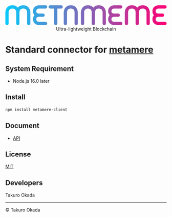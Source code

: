 <div align="center">
    <div><img src="https://raw.githubusercontent.com/mill6-plat6aux/metamere/main/images/logo.svg"/></div>
    <div>Ultra-lightweight Blockchain</div>
</div>


# Standard connector for [metamere](https://mill6-plat6aux.github.io/metamere-web)


## System Requirement

* Node.js 16.0 later


## Install

```sh
npm install metamere-client
```

## Document

* [API](https://github.com/mill6-plat6aux/metamere/blob/main/doc/api.md)


## License

[MIT](LICENSE)


## Developers

Takuro Okada


---

&copy; Takuro Okada